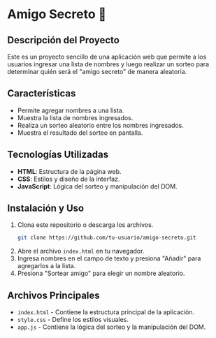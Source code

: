 # Amigo Secreto 🎁

## Descripción del Proyecto

Este es un proyecto sencillo de una aplicación web que permite a los usuarios ingresar una lista de nombres y luego realizar un sorteo para determinar quién será el "amigo secreto" de manera aleatoria.

## Características

- Permite agregar nombres a una lista.
- Muestra la lista de nombres ingresados.
- Realiza un sorteo aleatorio entre los nombres ingresados.
- Muestra el resultado del sorteo en pantalla.

## Tecnologías Utilizadas

- **HTML**: Estructura de la página web.
- **CSS**: Estilos y diseño de la interfaz.
- **JavaScript**: Lógica del sorteo y manipulación del DOM.

## Instalación y Uso

1. Clona este repositorio o descarga los archivos.
   ```bash
   git clone https://github.com/tu-usuario/amigo-secreto.git
   ```
2. Abre el archivo `index.html` en tu navegador.
3. Ingresa nombres en el campo de texto y presiona "Añadir" para agregarlos a la lista.
4. Presiona "Sortear amigo" para elegir un nombre aleatorio.

## Archivos Principales

- `index.html` - Contiene la estructura principal de la aplicación.
- `style.css` - Define los estilos visuales.
- `app.js` - Contiene la lógica del sorteo y la manipulación del DOM.


